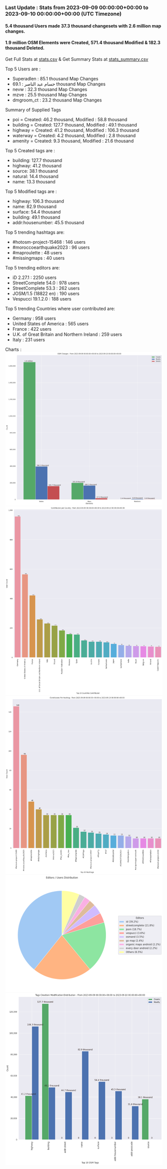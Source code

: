 ### Last Update : Stats from 2023-09-09 00:00:00+00:00 to 2023-09-10 00:00:00+00:00 (UTC Timezone)

#### 5.4 thousand Users made 37.3 thousand changesets with 2.6 million map changes.
#### 1.9 million OSM Elements were Created, 571.4 thousand Modified & 182.3 thousand Deleted.
Get Full Stats at [stats.csv](/stats/Global/Daily/stats.csv)
 & Get Summary Stats at [stats_summary.csv](/stats/Global/Daily/stats_summary.csv)

Top 5 Users are : 
- Superadlen : 85.1 thousand Map Changes
- حسام عبد الناصر : 69.1 thousand Map Changes
- nevw : 32.3 thousand Map Changes
- mzve : 25.5 thousand Map Changes
- dmgroom_ct : 23.2 thousand Map Changes

Summary of Supplied Tags
- poi = Created: 46.2 thousand, Modified : 58.8 thousand
- building = Created: 127.7 thousand, Modified : 49.1 thousand
- highway = Created: 41.2 thousand, Modified : 106.3 thousand
- waterway = Created: 4.2 thousand, Modified : 2.8 thousand
- amenity = Created: 9.3 thousand, Modified : 21.6 thousand


Top 5 Created tags are :
- building: 127.7 thousand
- highway: 41.2 thousand
- source: 38.1 thousand
- natural: 14.4 thousand
- name: 13.3 thousand


Top 5 Modified tags are :
- highway: 106.3 thousand
- name: 82.9 thousand
- surface: 54.4 thousand
- building: 49.1 thousand
- addr:housenumber: 45.5 thousand


Top 5 trending hashtags are:
- #hotosm-project-15468 : 146 users
- #moroccoearthquake2023 : 96 users
- #maproulette : 48 users
- #missingmaps : 40 users


Top 5 trending editors are:
- iD 2.27.1 : 2250 users
- StreetComplete 54.0 : 978 users
- StreetComplete 53.3 : 262 users
- JOSM/1.5 (18822 en) : 190 users
- Vespucci 19.1.2.0 : 188 users


Top 5 trending Countries where user contributed are:
- Germany : 958 users
- United States of America : 565 users
- France : 422 users
- U.K. of Great Britain and Northern Ireland : 259 users
- Italy : 231 users


 Charts : 
![Alt text](./stats_osm_changes.png) 
![Alt text](./stats_users_per_country.png) 
![Alt text](./stats_users_per_hashtag.png) 
![Alt text](./stats_editors_pie_chart.png) 
![Alt text](./stats_tags.png) 
